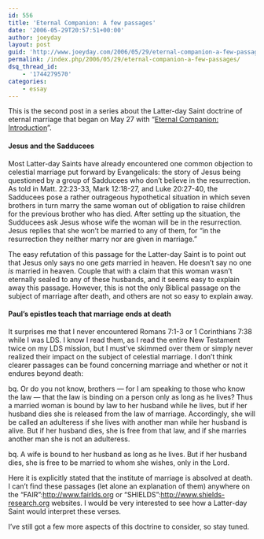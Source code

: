 ```yaml
---
id: 556
title: 'Eternal Companion: A few passages'
date: '2006-05-29T20:57:51+00:00'
author: joeyday
layout: post
guid: 'http://www.joeyday.com/2006/05/29/eternal-companion-a-few-passages'
permalink: /index.php/2006/05/29/eternal-companion-a-few-passages/
dsq_thread_id:
    - '1744279570'
categories:
    - essay
---
```


This is the second post in a series about the Latter-day Saint doctrine of eternal marriage that began on May 27 with “[Eternal Companion: Introduction](/2006/05/27/eternal-companion)”.

#### Jesus and the Sadducees

Most Latter-day Saints have already encountered one common objection to celestial marriage put forward by Evangelicals: the story of Jesus being questioned by a group of Sadducees who don’t believe in the resurrection. As told in Matt. 22:23-33, Mark 12:18-27, and Luke 20:27-40, the Sadducees pose a rather outrageous hypothetical situation in which seven brothers in turn marry the same woman out of obligation to raise children for the previous brother who has died. After setting up the situation, the Sudducees ask Jesus whose wife the woman will be in the resurrection. Jesus replies that she won’t be married to any of them, for “in the resurrection they neither marry nor are given in marriage.”

The easy refutation of this passage for the Latter-day Saint is to point out that Jesus only says no one *gets* married in heaven. He doesn’t say no one *is* married in heaven. Couple that with a claim that this woman wasn’t eternally sealed to any of these husbands, and it seems easy to explain away this passage. However, this is not the only Biblical passage on the subject of marriage after death, and others are not so easy to explain away.

#### Paul’s epistles teach that marriage ends at death

It surprises me that I never encountered Romans 7:1-3 or 1 Corinthians 7:38 while I was LDS. I know I read them, as I read the entire New Testament twice on my LDS mission, but I must’ve skimmed over them or simply never realized their impact on the subject of celestial marriage. I don’t think clearer passages can be found concerning marriage and whether or not it endures beyond death:

bq. Or do you not know, brothers — for I am speaking to those who know the law — that the law is binding on a person only as long as he lives? Thus a married woman is bound by law to her husband while he lives, but if her husband dies she is released from the law of marriage. Accordingly, she will be called an adulteress if she lives with another man while her husband is alive. But if her husband dies, she is free from that law, and if she marries another man she is not an adulteress.

bq. A wife is bound to her husband as long as he lives. But if her husband dies, she is free to be married to whom she wishes, only in the Lord.

Here it is explicitly stated that the institute of marriage is absolved at death. I can’t find these passages (let alone an explanation of them) anywhere on the “FAIR”:http://www.fairlds.org or “SHIELDS”:http://www.shields-research.org websites. I would be very interested to see how a Latter-day Saint would interpret these verses.

I’ve still got a few more aspects of this doctrine to consider, so stay tuned.